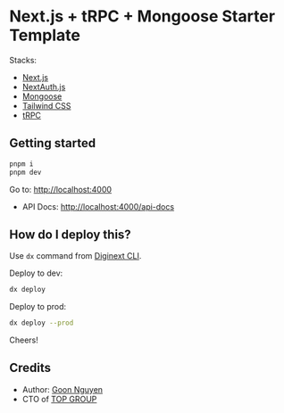 # Next.js + tRPC + Mongoose Starter Template

Stacks:

- [Next.js](https://nextjs.org)
- [NextAuth.js](https://next-auth.js.org)
- [Mongoose](https://mongoosejs.com)
- [Tailwind CSS](https://tailwindcss.com)
- [tRPC](https://trpc.io)

## Getting started

```bash
pnpm i
pnpm dev
```

Go to: [http://localhost:4000](http://localhost:4000)

- API Docs: [http://localhost:4000/api-docs](http://localhost:4000/api-docs)

## How do I deploy this?

Use `dx` command from [Diginext CLI](https://github.com/digitopvn/diginext).

Deploy to dev:

```bash
dx deploy 
```

Deploy to prod:

```bash
dx deploy --prod
```

Cheers!

## Credits

- Author: [Goon Nguyen](https://github.com/mrgoonie)
- CTO of [TOP GROUP](https://wearetopgroup.com)